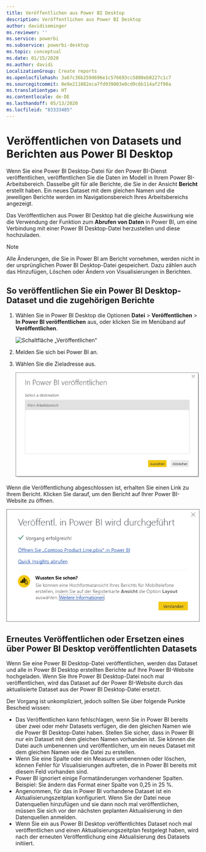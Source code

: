 ```yaml
---
title: Veröffentlichen aus Power BI Desktop
description: Veröffentlichen aus Power BI Desktop
author: davidiseminger
ms.reviewer: ''
ms.service: powerbi
ms.subservice: powerbi-desktop
ms.topic: conceptual
ms.date: 01/15/2020
ms.author: davidi
LocalizationGroup: Create reports
ms.openlocfilehash: 3a67c36b2594696e1c576693cc5808eb0227c1c7
ms.sourcegitcommit: 0e9e211082eca7fd939803e0cd9c6b114af2f90a
ms.translationtype: HT
ms.contentlocale: de-DE
ms.lasthandoff: 05/13/2020
ms.locfileid: "83333485"
---
```

# <a name="publish-datasets-and-reports-from-power-bi-desktop"></a>Veröffentlichen von Datasets und Berichten aus Power BI Desktop
Wenn Sie eine Power BI Desktop-Datei für den Power BI-Dienst veröffentlichen, veröffentlichen Sie die Daten im Modell in Ihrem Power BI-Arbeitsbereich. Dasselbe gilt für alle Berichte, die Sie in der Ansicht **Bericht** erstellt haben. Ein neues Dataset mit dem gleichen Namen und die jeweiligen Berichte werden im Navigationsbereich Ihres Arbeitsbereichs angezeigt.

Das Veröffentlichen aus Power BI Desktop hat die gleiche Auswirkung wie die Verwendung der Funktion zum **Abrufen von Daten** in Power BI, um eine Verbindung mit einer Power BI Desktop-Datei herzustellen und diese hochzuladen.

> [!NOTE]
> Alle Änderungen, die Sie in Power BI am Bericht vornehmen, werden nicht in der ursprünglichen Power BI Desktop-Datei gespeichert. Dazu zählen auch das Hinzufügen, Löschen oder Ändern von Visualisierungen in Berichten.
> 
> 

## <a name="to-publish-a-power-bi-desktop-dataset-and-reports"></a>So veröffentlichen Sie ein Power BI Desktop-Dataset und die zugehörigen Berichte
1. Wählen Sie in Power BI Desktop die Optionen **Datei** \> **Veröffentlichen** \> **In Power BI veröffentlichen** aus, oder klicken Sie im Menüband auf **Veröffentlichen**.  

   ![Schaltfläche „Veröffentlichen“](media/desktop-upload-desktop-files/pbid_publish_publishbutton.png)

2. Melden Sie sich bei Power BI an.
3. Wählen Sie die Zieladresse aus.

   ![Wählen Sie ein Veröffentlichungsziel aus.](media/desktop-upload-desktop-files/pbid_publish_select_destination.png)

Wenn die Veröffentlichung abgeschlossen ist, erhalten Sie einen Link zu Ihrem Bericht. Klicken Sie darauf, um den Bericht auf Ihrer Power BI-Website zu öffnen.

![Dialogfeld „Veröffentlichung erfolgreich“](media/desktop-upload-desktop-files/pbid_publish_success.png)

## <a name="republish-or-replace-a-dataset-published-from-power-bi-desktop"></a>Erneutes Veröffentlichen oder Ersetzen eines über Power BI Desktop veröffentlichten Datasets
Wenn Sie eine Power BI Desktop-Datei veröffentlichen, werden das Dataset und alle in Power BI Desktop erstellten Berichte auf Ihre Power BI-Website hochgeladen. Wenn Sie Ihre Power BI Desktop-Datei noch mal veröffentlichen, wird das Dataset auf der Power BI-Website durch das aktualisierte Dataset aus der Power BI Desktop-Datei ersetzt.

Der Vorgang ist unkompliziert, jedoch sollten Sie über folgende Punkte Bescheid wissen:

* Das Veröffentlichen kann fehlschlagen, wenn Sie in Power BI bereits über zwei oder mehr Datasets verfügen, die den gleichen Namen wie die Power BI Desktop-Datei haben. Stellen Sie sicher, dass in Power BI nur ein Dataset mit dem gleichen Namen vorhanden ist. Sie können die Datei auch umbenennen und veröffentlichen, um ein neues Dataset mit dem gleichen Namen wie die Datei zu erstellen.
* Wenn Sie eine Spalte oder ein Measure umbenennen oder löschen, können Fehler für Visualisierungen auftreten, die in Power BI bereits mit diesem Feld vorhanden sind. 
* Power BI ignoriert einige Formatänderungen vorhandener Spalten. Beispiel: Sie ändern das Format einer Spalte von 0,25 in 25 %.
* Angenommen, für das in Power BI vorhandene Dataset ist ein Aktualisierungszeitplan konfiguriert. Wenn Sie der Datei neue Datenquellen hinzufügen und sie dann noch mal veröffentlichen, müssen Sie sich vor der nächsten geplanten Aktualisierung in den Datenquellen anmelden.
* Wenn Sie ein aus Power BI Desktop veröffentlichtes Dataset noch mal veröffentlichen und einen Aktualisierungszeitplan festgelegt haben, wird nach der erneuten Veröffentlichung eine Aktualisierung des Datasets initiiert. 

